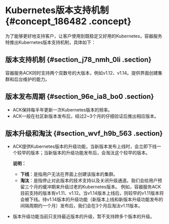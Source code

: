 # Kubernetes版本支持机制 {#concept_186482 .concept}

为了能够更好地支持客户，让客户使用到既稳定又好用的Kubernetes，容器服务特推出Kubernetes版本支持机制，具体如下：

## 版本支持机制 {#section_j78_nmh_0li .section}

容器服务ACK同时支持两个双数号的大版本，例如v1.12、v1.14。提供界面创建集群和后台维护的能力。

## 版本发布周期 {#section_96e_ia8_bo0 .section}

-   ACK保持每半年更新一次Kubernetes版本的频率。
-   ACK一般在社区新版本发布后，经过2~3个月的仔细验证后推出相应版本。

## 版本升级和淘汰 {#section_wvf_h9b_563 .section}

-   ACK提供Kubernetes版本的升级功能，当新版本发布上线时，会立即下线一个较早的版本；当新版本的升级功能发布后，会淘汰这个较早的版本。

    **说明：** 

    -   **下线**：是指用户无法在界面上创建该版本的集群。
    -   **淘汰**：是指停止对此版本的技术支持以及关闭升级通道。我们会给用户预留三个月的缓冲期来升级过老的Kubernetes版本。
    例如，容器服务ACK目前支持的版本有v1.11、v1.12。当v1.14版本上线后，则较早的v1.11版本将会被下线。待v1.14版本的升级功能（新版本上线和新版本升级功能发布的间隔周期约一个月）发布后，我们会在3个月后淘汰v1.11版本。

-   版本升级功能当前只支持最近版本的升级，暂不支持跨多个版本的升级。

